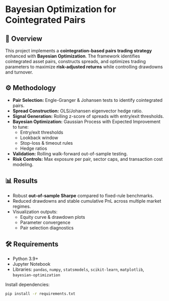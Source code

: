 # Bayesian Optimization for Cointegrated Pairs

## 📌 Overview
This project implements a **cointegration-based pairs trading strategy** enhanced with **Bayesian Optimization**. The framework identifies cointegrated asset pairs, constructs spreads, and optimizes trading parameters to maximize **risk-adjusted returns** while controlling drawdowns and turnover.

## ⚙️ Methodology
- **Pair Selection:** Engle-Granger & Johansen tests to identify cointegrated pairs.  
- **Spread Construction:** OLS/Johansen eigenvector hedge ratio.  
- **Signal Generation:** Rolling z-score of spreads with entry/exit thresholds.  
- **Bayesian Optimization:** Gaussian Process with Expected Improvement to tune:  
  - Entry/exit thresholds  
  - Lookback window  
  - Stop-loss & timeout rules  
  - Hedge ratios  
- **Validation:** Rolling walk-forward out-of-sample testing.  
- **Risk Controls:** Max exposure per pair, sector caps, and transaction cost modeling.  

## 📊 Results
- Robust **out-of-sample Sharpe** compared to fixed-rule benchmarks.  
- Reduced drawdowns and stable cumulative PnL across multiple market regimes.  
- Visualization outputs:  
  - Equity curve & drawdown plots  
  - Parameter convergence  
  - Pair selection diagnostics  

## 🛠️ Requirements
- Python 3.9+  
- Jupyter Notebook  
- Libraries: `pandas`, `numpy`, `statsmodels`, `scikit-learn`, `matplotlib`, `bayesian-optimization`  

Install dependencies:
```bash
pip install -r requirements.txt

